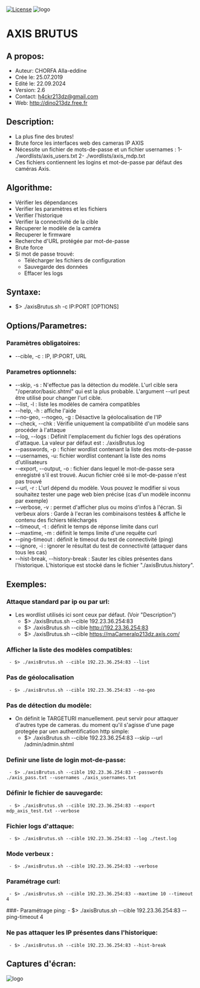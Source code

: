 [![License](https://img.shields.io/badge/license-GPLv2-green.svg)](https://github.com/dino213dz)
![logo](https://avatars2.githubusercontent.com/u/34544107 "axisBrutus Logo")

# AXIS BRUTUS

## A propos:
- Auteur: CHORFA Alla-eddine
- Crée le: 25.07.2019
- Edité le: 22.09.2024
- Version: 2.6
- Contact: h4ckr213dz@gmail.com
- Web: http://dino213dz.free.fr

## Description:
- La plus fine des brutes!
- Brute force les interfaces web des cameras IP AXIS
- Nécessite un fichier de mots-de-passe et un fichier usernames :
	1- ./wordlists/axis_users.txt
	2- ./wordlists/axis_mdp.txt
- Ces fichiers contiennent les logins et mot-de-passe par défaut des caméras Axis.

## Algorithme:
- Vérifier les dépendances
- Verifier les paramètres et les fichiers
- Verifier l'historique
- Verifier la connectivité de la cible
- Récuperer le modèle de la caméra
- Recuperer le firmware
- Recherche d'URL protégée par mot-de-passe
- Brute force
- Si mot de passe trouvé:
	- Télécharger les fichiers de configuration
	- Sauvegarde des données
	- Effacer les logs

## Syntaxe:
- $> ./axisBrutus.sh -c IP:PORT [OPTIONS]

## Options/Parametres:
### Paramètres obligatoires:
- --cible, -c : IP, IP:PORT, URL
### Parametres optionnels:
- --skip, -s : N'effectue pas la détection du modèle. L'url cible sera "/operator/basic.shtml" qui est la plus probable. L'argument --url peut être utilisé pour changer l'url cible.
- --list, -l : liste les modèles de caméra compatibles
- --help, -h : affiche l'aide
- --no-geo, --nogeo, -g : Désactive la géolocalisation de l'IP
- --check, --chk : Vérifie uniquement la compatibilité d'un modèle sans procéder à l'attaque
- --log, --logs : Définit l'emplacement du fichier logs des opérations d'attaque. La valeur par défaut est : ./axisBrutus.log
- --passwords, -p : fichier wordlist contenant la liste des mots-de-passe
- --usernames, -u: fichier wordlist contenant la liste des noms d'utilisateurs
- --export, --output, -o : fichier dans lequel le mot-de-passe sera enregistré s'il est trouvé. Aucun fichier créé si le mot-de-passe n'est pas trouvé
- --url, -r : L'url dépend du modèle. Vous pouvez le modifier si vous souhaitez tester une page web bien précise (cas d'un modèle inconnu par exemple)
- --verbose, -v : permet d'afficher plus ou moins d'infos à l'écran. Si verbeux alors : Garde à l'ecran les combinaisons testées & affiche le contenu des fichiers téléchargés
- --timeout, -t : définit le temps de réponse limite dans curl
- --maxtime, -m : définit le temps limite d'une requête curl
- --ping-timeout : définit le timeout du test de connectivité (ping)
- --ignore, -i : ignorer le résultat du test de connectivité (attaquer dans tous les cas)
- --hist-break, --history-break : Sauter les cibles présentes dans l'historique. L'historique est stocké dans le fichier "./axisBrutus.history".

## Exemples:
### Attaque standard par ip ou par url:
- Les wordlist utilisés ici sont ceux par défaut. (Voir "Description")
	 - $> ./axisBrutus.sh --cible 192.23.36.254:83
	 - $> ./axisBrutus.sh --cible http://192.23.36.254:83
	 - $> ./axisBrutus.sh --cible https://maCameraIp213dz.axis.com/
### Afficher la liste des modèles compatibles:
	 - $> ./axisBrutus.sh --cible 192.23.36.254:83 --list
### Pas de géolocalisation
	 - $> ./axisBrutus.sh --cible 192.23.36.254:83 --no-geo
### Pas de détection du modèle:
- On définit le TARGETURI manuellement. peut servir pour attaquer d'autres type de cameras. du moment qu'il s'agisse d'une page protegée par uen authentification http simple:
	 - $> ./axisBrutus.sh --cible 192.23.36.254:83 --skip --url /admin/admin.shtml
### Definir une liste de login mot-de-passe:
	 - $> ./axisBrutus.sh --cible 192.23.36.254:83 --passwords ./axis_pass.txt --usernames ./axis_usernames.txt
### Définir le fichier de sauvegarde:
	 - $> ./axisBrutus.sh --cible 192.23.36.254:83 --export mdp_axis_test.txt --verbose
### Fichier logs d'attaque:
	 - $> ./axisBrutus.sh --cible 192.23.36.254:83 --log ./test.log
### Mode verbeux :
	 - $> ./axisBrutus.sh --cible 192.23.36.254:83 --verbose
### Paramétrage curl:
	 - $> ./axisBrutus.sh --cible 192.23.36.254:83 --maxtime 10 --timeout 4
###- Paramétrage ping:
	 - $> ./axisBrutus.sh --cible 192.23.36.254:83 --ping-timeout 4
### Ne pas attaquer les IP présentes dans l'historique:
	 - $> ./axisBrutus.sh --cible 192.23.36.254:83 --hist-break


## Captures d'écran:
![logo](http://dino213dz.online.fr/img/screenshot/axisbrutus_2.5_screenshot.jpg "axisBrutus.sh 2.5")
